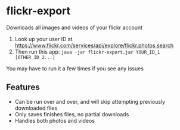# flickr-export
Downloads all images and videos of your flickr account


1. Look up your user ID at https://www.flickr.com/services/api/explore/flickr.photos.search
2. Then run this app: `java -jar flickr-export.jar YOUR_ID_1 [OTHER_ID_2...]`

You may have to run it a few times if you see any issues

## Features

* Can be run over and over, and will skip attempting previously downloaded files
* Only saves finishes files, no partial downloads
* Handles both photos and videos


